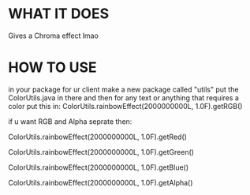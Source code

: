 
# WHAT IT DOES
Gives a Chroma effect lmao
# HOW TO USE
in your package for ur client make a new package called "utils" put the ColorUtils.java in there and then for any text or anything that requires a color put this in:
ColorUtils.rainbowEffect(2000000000L, 1.0F).getRGB()

if u want RGB and Alpha seprate then:

ColorUtils.rainbowEffect(2000000000L, 1.0F).getRed()

ColorUtils.rainbowEffect(2000000000L, 1.0F).getGreen()

ColorUtils.rainbowEffect(2000000000L, 1.0F).getBlue()

ColorUtils.rainbowEffect(2000000000L, 1.0F).getAlpha()

